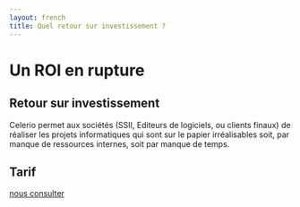 ```yaml
---
layout: french
title: Quel retour sur investissement ?
---
```

# Un ROI en rupture
## <a name="retour-sur-investissement">Retour sur investissement</a>

Celerio permet aux sociétés (SSII, Editeurs de logiciels, ou clients finaux) 
de réaliser les projets informatiques qui sont sur le papier irréalisables soit, 
par manque de ressources internes, soit par manque de temps.

## Tarif

<a href="nous-contacter.html">nous consulter</a>
